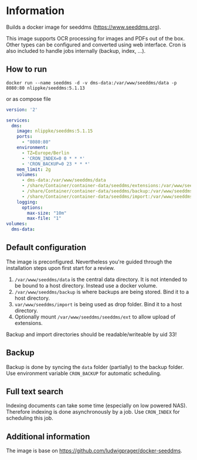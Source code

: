 # Information

Builds a docker image for seeddms (https://www.seeddms.org).

This image supports OCR processing for images and PDFs out of the box. Other types can be configured and converted using web interface.
Cron is also included to handle jobs internally (backup, index, ...).

## How to run

`docker run --name seeddms -d -v dms-data:/var/www/seeddms/data -p 8080:80 nlippke/seeddms:5.1.13`

or as compose file

```yaml
version: '2'

services:
  dms:
    image: nlippke/seeddms:5.1.15
    ports:
      - "8080:80"
    environment:
      - TZ=Europe/Berlin
      - 'CRON_INDEX=0 0 * * *'
      - 'CRON_BACKUP=0 23 * * *'
    mem_limit: 2g
    volumes:
      - dms-data:/var/www/seeddms/data
      - /share/Container/container-data/seeddms/extensions:/var/www/seeddms/seeddms/ext
      - /share/Container/container-data/seeddms/backup:/var/www/seeddms/backup
      - /share/Container/container-data/seeddms/import:/var/www/seeddms/import
    logging:
      options:
        max-size: "10m"
        max-file: "1"
volumes:
  dms-data:
```

## Default configuration

The image is preconfigured. Nevertheless you're guided through the installation steps upon first start for a review.

1. `/var/www/seeddms/data` is the central data directory. It is not intended to be bound to a host directory. Instead use a docker volume.
2. `/var/www/seeddms/backup` is where backups are being stored. Bind it to a host directory.
3. `var/www/seeddms/import` is being used as drop folder. Bind it to a host directory.
4. Optionally mount `/var/www/seeddms/seeddms/ext` to allow upload of extensions.

Backup and import directories should be readable/writeable by uid 33!

## Backup

Backup is done by syncing the `data` folder (partially) to the backup folder. Use environment variable `CRON_BACKUP` for automatic scheduling.

## Full text search

Indexing documents can take some time (especially on low powered NAS). Therefore indexing is done asynchronously by a job. Use `CRON_INDEX` for scheduling this job. 

## Additional information

The image is base on https://github.com/ludwigprager/docker-seeddms.

